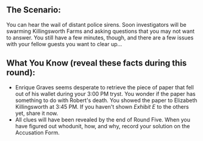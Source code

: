 ## The Scenario:

You can hear the wail of distant police sirens. Soon investigators will be swarming Killingsworth Farms and asking questions that you may not want to answer. You still have a few minutes, though, and there are a few issues with your fellow guests you want to clear up...

## What You Know (reveal these facts during this round):

- Enrique Graves seems desperate to retrieve the piece of paper that fell out of his wallet during your 3:00 PM tryst. You wonder if the paper has something to do with Robert's death. You showed the paper to Elizabeth Killingsworth at 3:45 PM. If you haven't shown *Exhibit E* to the others yet, share it now.
- All clues will have been revealed by the end of Round Five. When you have figured out whodunit, how, and why, record your solution on the Accusation Form.
